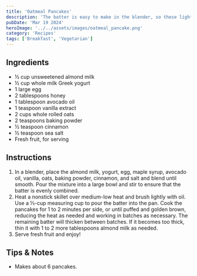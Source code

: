```yaml
---
title: 'Oatmeal Pancakes'
description: 'The batter is easy to make in the blender, so these light and fluffy pancakes are great for breakfast on any day of the week.'
pubDate: 'Mar 19 2024'
heroImage: '../../assets/images/oatmeal_pancake.png'
category: 'Recipes'
tags: ['Breakfast', 'Vegetarian']
---
```


## Ingredients

- ½ cup unsweetened almond milk
- ½ cup whole milk Greek yogurt
- 1 large egg
- 2 tablespoons honey
- 1 tablespoon avocado oil
- 1 teaspoon vanilla extract
- 2 cups whole rolled oats
- 2 teaspoons baking powder
- ½ teaspoon cinnamon
- ½ teaspoon sea salt
- Fresh fruit, for serving

## Instructions

1. In a blender, place the almond milk, yogurt, egg, maple syrup, avocado oil, vanilla, oats, baking powder, cinnamon, and salt and blend until smooth. Pour the mixture into a large bowl and stir to ensure that the batter is evenly combined.
2. Heat a nonstick skillet over medium-low heat and brush lightly with oil. Use a ⅓-cup measuring cup to pour the batter into the pan. Cook the pancakes for 1 to 2 minutes per side, or until puffed and golden brown, reducing the heat as needed and working in batches as necessary. The remaining batter will thicken between batches. If it becomes too thick, thin it with 1 to 2 more tablespoons almond milk as needed.
3. Serve fresh fruit and enjoy!

## Tips & Notes

- Makes about 6 pancakes.
